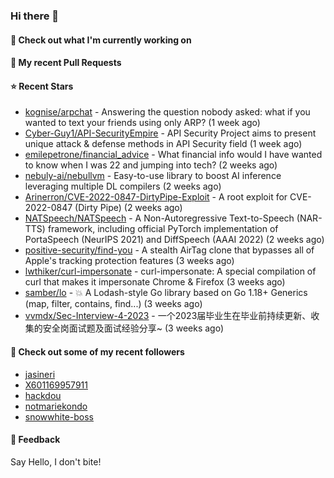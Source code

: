 ### Hi there 👋

#### 👷 Check out what I'm currently working on

#### 🔨 My recent Pull Requests


#### ⭐ Recent Stars

- [kognise/arpchat](https://github.com/kognise/arpchat) - Answering the question nobody asked: what if you wanted to text your friends using only ARP? (1 week ago)
- [Cyber-Guy1/API-SecurityEmpire](https://github.com/Cyber-Guy1/API-SecurityEmpire) - API Security Project aims to present unique attack &amp; defense methods in API Security field (1 week ago)
- [emilepetrone/financial_advice](https://github.com/emilepetrone/financial_advice) - What financial info would I have wanted to know when I was 22 and jumping into tech? (2 weeks ago)
- [nebuly-ai/nebullvm](https://github.com/nebuly-ai/nebullvm) - Easy-to-use library to boost AI inference leveraging multiple DL compilers (2 weeks ago)
- [Arinerron/CVE-2022-0847-DirtyPipe-Exploit](https://github.com/Arinerron/CVE-2022-0847-DirtyPipe-Exploit) - A root exploit for CVE-2022-0847 (Dirty Pipe) (2 weeks ago)
- [NATSpeech/NATSpeech](https://github.com/NATSpeech/NATSpeech) - A Non-Autoregressive Text-to-Speech (NAR-TTS) framework, including official PyTorch implementation of PortaSpeech (NeurIPS 2021) and DiffSpeech (AAAI 2022) (2 weeks ago)
- [positive-security/find-you](https://github.com/positive-security/find-you) - A stealth AirTag clone that bypasses all of Apple&#39;s tracking protection features (3 weeks ago)
- [lwthiker/curl-impersonate](https://github.com/lwthiker/curl-impersonate) - curl-impersonate: A special compilation of curl that makes it impersonate Chrome &amp; Firefox (3 weeks ago)
- [samber/lo](https://github.com/samber/lo) - 💥  A Lodash-style Go library based on Go 1.18&#43; Generics (map, filter, contains, find...) (3 weeks ago)
- [vvmdx/Sec-Interview-4-2023](https://github.com/vvmdx/Sec-Interview-4-2023) - 一个2023届毕业生在毕业前持续更新、收集的安全岗面试题及面试经验分享~ (3 weeks ago)

#### 👯 Check out some of my recent followers

- [jasineri](https://github.com/jasineri)
- [X601169957911](https://github.com/X601169957911)
- [hackdou](https://github.com/hackdou)
- [notmariekondo](https://github.com/notmariekondo)
- [snowwhite-boss](https://github.com/snowwhite-boss)

#### 💬 Feedback

Say Hello, I don't bite!